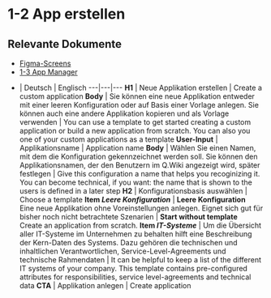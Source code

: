 # 1-2 App erstellen

## Relevante Dokumente
* [Figma-Screens](https://www.figma.com/file/ObpEGoczbPSUsnoH7aPFLbdy/Workflow-Generator-Screens?node-id=945%3A564)
* [1-3 App Manager](http://link)

- | Deutsch | Englisch
---|---|---
**H1** | Neue Applikation erstellen | Create a custom application
**Body** | Sie können eine neue Applikation entweder mit einer leeren Konfiguration oder auf Basis einer Vorlage anlegen. Sie können auch eine andere Applikation kopieren und als Vorlage verwenden | You can use a template to get started creating a custom application or build a new application from scratch. You can also you one of your custom applications as a template
**User-Input** | Applikationsname | Application name
**Body** | Wählen Sie einen Namen, mit dem die Konfiguration gekennzeichnet werden soll. Sie können den Applikationsnamen, der den Benutzern im Q.Wiki angezeigt wird, später festlegen | Give this configuration a name that helps you recoginizing it. You can become technical, if you want: the name that is shown to the users is defined in a later step
**H2** | Konfigurationsbasis auswählen | Choose a template
**Item *Leere Konfiguration*** | **Leere Konfiguration** </br> Eine neue Applikation ohne Voreinstellungen anlegen. Eignet sich gut für bisher noch nicht betrachtete Szenarien | **Start without template** </br> Create an application from scratch.
**Item *IT-Systeme*** | Um die Übersicht aller IT-Systeme im Unternehmen zu behalten hilft eine Beschreibung der Kern-Daten des Systems. Dazu gehören die technischen und inhaltlichen Verantwortlichen, Service-Level-Agreements und technische Rahmendaten | It can be helpful to keep a list of the different IT systems of your company. This template contains pre-configured attributes for responsibilities, service level-agreements and technical data
**CTA** | Applikation anlegen | Create application